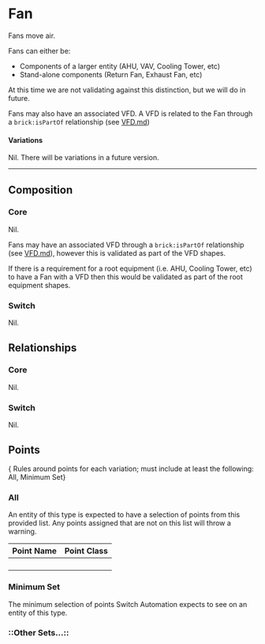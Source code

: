# Fan

Fans move air.

Fans can either be:
* Components of a larger entity (AHU, VAV, Cooling Tower, etc)
* Stand-alone components (Return Fan, Exhaust Fan, etc)

At this time we are not validating against this distinction, but we will do in future.

Fans may also have an associated VFD. A VFD is related to the Fan through a `brick:isPartOf` relationship (see [VFD.md](./VFD.md))

#### Variations
Nil.
There will be variations in a future version.

---
## Composition

### Core
Nil.

Fans may have an associated VFD through a `brick:isPartOf` relationship (see [VFD.md](./VFD.md)), however this is validated as part of the VFD shapes.

If there is a requirement for a root equipment (i.e. AHU, Cooling Tower, etc) to have a Fan with a VFD then this would be validated as part of the root equipment shapes.

### Switch
Nil.


## Relationships

### Core
Nil.

### Switch
Nil.



## Points

{ Rules around points for each variation; must include at least the following: All, Minimum Set}

### All
An entity of this type is expected to have a selection of points from this provided list. Any points assigned that are not on this list will throw a warning.


| Point Name | Point Class |
| - | - |
|||
|||
|||
|||


### Minimum Set
The minimum selection of points Switch Automation expects to see on an entity of this type.

### ::Other Sets...::